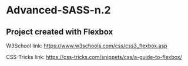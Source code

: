 # Advanced-SASS-n.2

<h2>Project created with Flexbox</h2>

W3School link: https://www.w3schools.com/css/css3_flexbox.asp

CSS-Tricks link: https://css-tricks.com/snippets/css/a-guide-to-flexbox/


